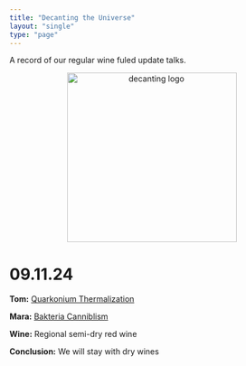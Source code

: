 ```yaml
---
title: "Decanting the Universe"
layout: "single"
type: "page"
---
```


A record of our regular wine fuled update talks.
<p align="center">
    <img src="../decanting_logo.png" alt="decanting logo" width="300"/>
</p>

# 09.11.24

**Tom:** [Quarkonium Thermalization](../pdfs/DecantingTheUniverse-09.11.24_QuarkoniumThermalization.pdf)

**Mara:** [Bakteria Canniblism]()

**Wine:** Regional semi-dry red wine

**Conclusion:** We will stay with dry wines
